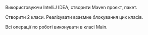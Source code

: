 Використовуючи IntelliJ IDEA, створити Maven проєкт, пакет.

Створити 2 класи. Реалізувати взаємне блокування цих класів.

Всі операції по роботі виконувати в класі Main.